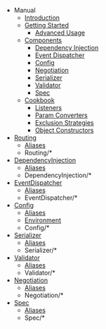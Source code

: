* Manual
    * [Introduction](README.md)
    * [Getting Started](getting_started/README.md)
        * [Advanced Usage](getting_started/advanced_usage.md)
    * [Components](components/README.md)
        * [Dependency Injection](components/dependency_injection.md)
        * [Event Dispatcher](components/event_dispatcher.md)
        * [Config](components/config.md)
        * [Negotiation](components/negotiation.md)
        * [Serializer](components/serializer.md)
        * [Validator](components/validator.md)
        * [Spec](components/spec.md)
    * [Cookbook](cookbook/README.md)
        * [Listeners](cookbook/listeners.md)
        * [Param Converters](cookbook/param_converters.md)
        * [Exclusion Strategies](cookbook/exclusion_strategies.md)
        * [Object Constructors](cookbook/object_constructors.md)
* [Routing](Routing/index.md)
    * [Aliases](Routing/aliases.md)
    * Routing/*
* [DependencyInjection](DependencyInjection/index.md)
    * [Aliases](DependencyInjection/aliases.md)
    * DependencyInjection/*
* [EventDispatcher](EventDispatcher/index.md)
    * [Aliases](EventDispatcher/aliases.md)
    * EventDispatcher/*
* [Config](Config/index.md)
    * [Aliases](Config/aliases.md)
    * [Environment](Config/environment.md)
    * Config/*
* [Serializer](Serializer/index.md)
    * [Aliases](Serializer/aliases.md)
    * Serializer/*
* [Validator](Validator/index.md)
    * [Aliases](Validator/aliases.md)
    * Validator/*
* [Negotiation](Negotiation/index.md)
    * [Aliases](Negotiation/aliases.md)
    * Negotiation/*
* [Spec](Spec/index.md)
    * [Aliases](Spec/aliases.md)
    * Spec/*
